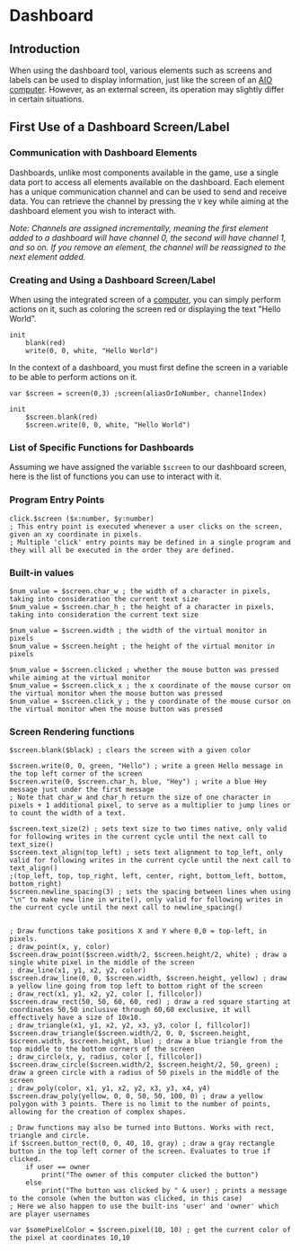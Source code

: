 # Dashboard
## Introduction
When using the dashboard tool, various elements such as screens and labels can be used to display information, just like the screen of an [AIO computer](../components/computers/Computer.md). However, as an external screen, its operation may slightly differ in certain situations.

## First Use of a Dashboard Screen/Label
### Communication with Dashboard Elements
Dashboards, unlike most components available in the game, use a single data port to access all elements available on the dashboard. Each element has a unique communication channel and can be used to send and receive data. You can retrieve the channel by pressing the `V` key while aiming at the dashboard element you wish to interact with.

*Note: Channels are assigned incrementally, meaning the first element added to a dashboard will have channel 0, the second will have channel 1, and so on. If you remove an element, the channel will be reassigned to the next element added.*
### Creating and Using a Dashboard Screen/Label
When using the integrated screen of a [computer](../components/computers/Computer.md), you can simply perform actions on it, such as coloring the screen red or displaying the text "Hello World".
```xc
init
    blank(red)
    write(0, 0, white, "Hello World")
```
In the context of a dashboard, you must first define the screen in a variable to be able to perform actions on it.
```xc
var $screen = screen(0,3) ;screen(aliasOrIoNumber, channelIndex)

init
    $screen.blank(red)
    $screen.write(0, 0, white, "Hello World")
```

### List of Specific Functions for Dashboards
Assuming we have assigned the variable `$screen` to our dashboard screen, here is the list of functions you can use to interact with it.

### Program Entry Points
```xc
click.$screen ($x:number, $y:number)
; This entry point is executed whenever a user clicks on the screen, given an xy coordinate in pixels.
; Multiple 'click' entry points may be defined in a single program and they will all be executed in the order they are defined.
```

### Built-in values
```xc
$num_value = $screen.char_w ; the width of a character in pixels, taking into consideration the current text size
$num_value = $screen.char_h ; the height of a character in pixels, taking into consideration the current text size

$num_value = $screen.width ; the width of the virtual monitor in pixels
$num_value = $screen.height ; the height of the virtual monitor in pixels

$num_value = $screen.clicked ; whether the mouse button was pressed while aiming at the virtual monitor
$num_value = $screen.click_x ; the x coordinate of the mouse cursor on the virtual monitor when the mouse button was pressed
$num_value = $screen.click_y ; the y coordinate of the mouse cursor on the virtual monitor when the mouse button was pressed
```
	
### Screen Rendering functions
```xc
$screen.blank($black) ; clears the screen with a given color

$screen.write(0, 0, green, "Hello") ; write a green Hello message in the top left corner of the screen
$screen.write(0, $screen.char_h, blue, "Hey") ; write a blue Hey message just under the first message
; Note that char_w and char_h return the size of one character in pixels + 1 additional pixel, to serve as a multiplier to jump lines or to count the width of a text.

$screen.text_size(2) ; sets text size to two times native, only valid for following writes in the current cycle until the next call to text_size()
$screen.text_align(top_left) ; sets text alignment to top_left, only valid for following writes in the current cycle until the next call to text_align()
;(top_left, top, top_right, left, center, right, bottom_left, bottom, bottom_right)
$screen.newline_spacing(3) ; sets the spacing between lines when using "\n" to make new line in write(), only valid for following writes in the current cycle until the next call to newline_spacing()


; Draw functions take positions X and Y where 0,0 = top-left, in pixels.
; draw_point(x, y, color)
$screen.draw_point($screen.width/2, $screen.height/2, white) ; draw a single white pixel in the middle of the screen
; draw_line(x1, y1, x2, y2, color)
$screen.draw_line(0, 0, $screen.width, $screen.height, yellow) ; draw a yellow line going from top left to bottom right of the screen
; draw_rect(x1, y1, x2, y2, color [, fillcolor])
$screen.draw_rect(50, 50, 60, 60, red) ; draw a red square starting at coordinates 50,50 inclusive through 60,60 exclusive, it will effectively have a size of 10x10.
; draw_triangle(x1, y1, x2, y2, x3, y3, color [, fillcolor])
$screen.draw_triangle($screen.width/2, 0, 0, $screen.height, $screen.width, $screen.height, blue) ; draw a blue triangle from the top middle to the bottom corners of the screen
; draw_circle(x, y, radius, color [, fillcolor])
$screen.draw_circle($screen.width/2, $screen.height/2, 50, green) ; draw a green circle with a radius of 50 pixels in the middle of the screen
; draw_poly(color, x1, y1, x2, y2, x3, y3, x4, y4)
$screen.draw_poly(yellow, 0, 0, 50, 50, 100, 0) ; draw a yellow polygon with 3 points. There is no limit to the number of points, allowing for the creation of complex shapes.

; Draw functions may also be turned into Buttons. Works with rect, triangle and circle.
if $screen.button_rect(0, 0, 40, 10, gray) ; draw a gray rectangle button in the top left corner of the screen. Evaluates to true if clicked.
	if user == owner
		print("The owner of this computer clicked the button")
	else
		print("The button was clicked by " & user) ; prints a message to the console (when the button was clicked, in this case)
; Here we also happen to use the built-ins 'user' and 'owner' which are player usernames

var $somePixelColor = $screen.pixel(10, 10) ; get the current color of the pixel at coordinates 10,10
```